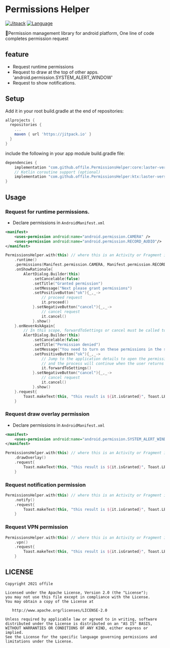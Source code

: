 # Permissions Helper

[![Jitpack](https://jitpack.io/v/offile/PermissionsHelper.svg)](https://jitpack.io/#offile/PermissionsHelper)
[![Language](https://img.shields.io/badge/compatible-java%20%7C%20kotlin-brightgreen.svg)](https://github.com/offile/PermissionsHelper)

🍎Permission management library for android platform, 
One line of code completes permission request

## feature

- Request runtime permissions
- Request to draw at the top of other apps.
  'android.permission.SYSTEM_ALERT_WINDOW'
- Request to show notifications.

## Setup

Add it in your root build.gradle at the end of repositories:

```gradle
allprojects {
  repositories {
    ...
    maven { url 'https://jitpack.io' }
  }
}
```

include the following in your app module build.gradle file:

```gradle
dependencies {
    implementation "com.github.offile.PermissionsHelper:core:laster-version"
    // Kotlin coroutine support (optional)
    implementation "com.github.offile.PermissionsHelper:ktx:laster-version"
}
```

## Usage

### Request for runtime permissions.

* Declare permissions in `AndroidManifest.xml`

```xml
<manifest>
    <uses-permission android:name="android.permission.CAMERA" />
    <uses-permission android:name="android.permission.RECORD_AUDIO"/>
</manifest>
```

```kotlin
PermissionsHelper.with(this) // where this is an Activity or Fragment instance
    .runtime()
    .permissions(Manifest.permission.CAMERA, Manifest.permission.RECORD_AUDIO)
    .onShowRationale{
        AlertDialog.Builder(this)
            .setCancelable(false)
            .setTitle("Granted permission")
            .setMessage("Next please grant permissions")
            .setPositiveButton("ok"){_,_->
                // proceed request
                it.proceed()
            }.setNegativeButton("cancel"){_,_->
                // cancel request
                it.cancel()
            }.show()
    }.onNeverAskAgain{
        // In this scope, forwardToSettings or cancel must be called to continue
        AlertDialog.Builder(this)
            .setCancelable(false)
            .setTitle("Permission denied")
            .setMessage("You need to turn on these permissions in the settings.")
            .setPositiveButton("ok"){_,_->
                // Jump to the application details to open the permissions , 
                // and the process will continue when the user returns
                it.forwardToSettings()
            }.setNegativeButton("cancel"){_,_->
                // cancel request
                it.cancel()
            }.show()
    }.request{
        Toast.makeText(this, "this result is ${it.isGranted}", Toast.LENGTH_SHORT).show()
    }
```

### Request draw overlay permission

* Declare permissions in `AndroidManifest.xml`

```xml
<manifest>
    <uses-permission android:name="android.permission.SYSTEM_ALERT_WINDOW"/>
</manifest>
```

```kotlin
PermissionsHelper.with(this) // where this is an Activity or Fragment instance
    .drawOverlay()
    .request{
        Toast.makeText(this, "this result is ${it.isGranted}", Toast.LENGTH_SHORT).show()
    }
```

### Request notification permission

```kotlin
PermissionsHelper.with(this) // where this is an Activity or Fragment instance
    .notify()
    .request{
        Toast.makeText(this, "this result is ${it.isGranted}", Toast.LENGTH_SHORT).show()
    }
```

### Request VPN permission

```kotlin
PermissionsHelper.with(this) // where this is an Activity or Fragment instance
    .vpn()
    .request{
        Toast.makeText(this, "this result is ${it.isGranted}", Toast.LENGTH_SHORT).show()
    }
```

## LICENSE
```
Copyright 2021 offile

Licensed under the Apache License, Version 2.0 (the "License");
you may not use this file except in compliance with the License.
You may obtain a copy of the License at

   http://www.apache.org/licenses/LICENSE-2.0

Unless required by applicable law or agreed to in writing, software
distributed under the License is distributed on an "AS IS" BASIS,
WITHOUT WARRANTIES OR CONDITIONS OF ANY KIND, either express or implied.
See the License for the specific language governing permissions and
limitations under the License.
```
